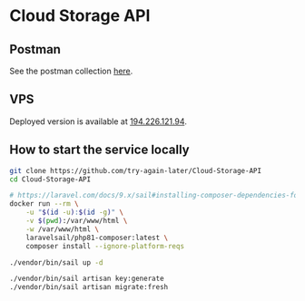 # Cloud Storage API

## Postman

See the postman collection [here](https://github.com/try-again-later/Cloud-Storage-API/tree/master/postman).

## VPS

Deployed version is available at [194.226.121.94](http://194.226.121.94:80).

## How to start the service locally

```sh
git clone https://github.com/try-again-later/Cloud-Storage-API
cd Cloud-Storage-API

# https://laravel.com/docs/9.x/sail#installing-composer-dependencies-for-existing-projects
docker run --rm \
    -u "$(id -u):$(id -g)" \
    -v $(pwd):/var/www/html \
    -w /var/www/html \
    laravelsail/php81-composer:latest \
    composer install --ignore-platform-reqs

./vendor/bin/sail up -d

./vendor/bin/sail artisan key:generate
./vendor/bin/sail artisan migrate:fresh
```
